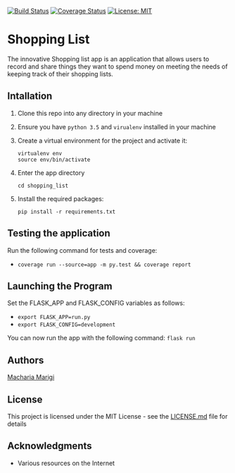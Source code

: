 [![Build Status](https://travis-ci.org/machariamarigi/shopping_list.svg?branch=master)](https://travis-ci.org/machariamarigi/shopping_list) [![Coverage Status](https://coveralls.io/repos/github/machariamarigi/shopping_list/badge.svg?branch=master)](https://coveralls.io/github/machariamarigi/shopping_list?branch=master) [![License: MIT](https://img.shields.io/badge/License-MIT-yellow.svg)](https://opensource.org/licenses/MIT)

# Shopping List

The innovative Shopping list app is an application that allows users to record and share things they want to spend money on meeting the needs of keeping track of their shopping lists.

## Intallation

1. Clone this repo into any directory in your machine

2. Ensure you have `python 3.5` and `virualenv` installed in your machine

3. Create a virtual environment for the project and activate it:
    ```
    virtualenv env
    source env/bin/activate
    ```

4. Enter the app directory
    ```
    cd shopping_list
    ```

5. Install the required packages:
    ```
    pip install -r requirements.txt
    ```

## Testing the application
Run the following command for tests and coverage:

* `coverage run --source=app -m py.test && coverage report`
    

## Launching the Program
Set the FLASK_APP and FLASK_CONFIG variables as follows:

* `export FLASK_APP=run.py`
* `export FLASK_CONFIG=development`

You can now run the app with the following command: `flask run`

## Authors
[Macharia Marigi](https://github.com/machariamarigi)

## License
This project is licensed under the MIT License - see the [LICENSE.md](LICENSE.md) file for details

## Acknowledgments
* Various resources on the Internet
